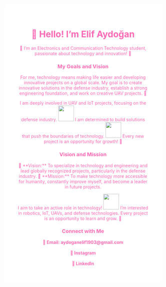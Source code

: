 <!-- White Background, Pink Theme -->
<div style="background-color: #FFFFFF; color: #FF69B4; padding: 40px; border-radius: 10px;">

<!-- Introduction with Name -->
<h1 align="center">👋 Hello! I’m Elif Aydoğan</h1>
<p align="center">🌸 I’m an Electronics and Communication Technology student, passionate about technology and innovation! 🚀</p>

<!-- Goals and Vision -->
<h3 align="center">My Goals and Vision</h3>
<p align="center">For me, technology means making life easier and developing innovative projects on a global scale.  
My goal is to create innovative solutions in the defense industry, establish a strong engineering foundation, and work on creative UAV projects. 🚁</p>

<!-- UAV and IoT Projects with Drones GIFs -->
<p align="center">I am deeply involved in UAV and IoT projects, focusing on the defense industry. <img src="https://media.giphy.com/media/3oz8xZXgk0WqMnyTBY/giphy.gif" width="50"/> I am determined to build solutions that push the boundaries of technology. <img src="https://media.giphy.com/media/3oriO0OEd9QIDilXkE/giphy.gif" width="50"/> Every new project is an opportunity for growth! 🚀</p>

<!-- Vision and Mission -->
<h3 align="center">Vision and Mission</h3>
<p align="center">🎯 **Vision:** To specialize in technology and engineering and lead globally recognized projects, particularly in the defense industry.  
🎯 **Mission:** To make technology more accessible for humanity, constantly improve myself, and become a leader in future projects. </p>

<!-- More UAV GIFs and Interests -->
<p align="center">I aim to take an active role in technology! <img src="https://media.giphy.com/media/3oz8xZXgk0WqMnyTBY/giphy.gif" width="50"/> I’m interested in robotics, IoT, UAVs, and defense technologies. Every project is an opportunity to learn and grow. 🔧</p>

<!-- Contact Links Section with Pink and White Style -->
<h3 align="center" style="color: #FF69B4;">Connect with Me</h3>
<p align="center">
  <a href="mailto:aydoganelif1903@gmail.com" style="color: #FF69B4; font-weight: bold; text-decoration: none;">📧 Email: aydoganelif1903@gmail.com</a>
  <br><br>
  <a href="https://www.instagram.com/elfaydoans?igsh=MWVycGw2cXJ1eTlkYw==" style="color: #FF69B4; font-weight: bold; text-decoration: none;">📸 Instagram</a>
  <br><br>
  <a href="https://www.linkedin.com/in/elif-aydogan-b3819131b?utm_source=share&utm_campaign=share_via&utm_content=profile&utm_medium=android_app" style="color: #FF69B4; font-weight: bold; text-decoration: none;">🔗 LinkedIn</a>
</p>

</div>

